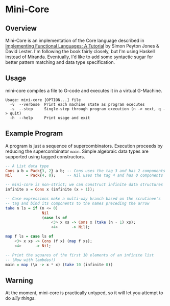 # Mini-Core
## Overview
Mini-Core is an implementation of the Core language described in [Implementing Functional Languages: A Tutorial](http://research.microsoft.com/en-us/um/people/simonpj/papers/pj-lester-book/) by Simon Peyton Jones & David Lester. I'm following the book fairly closely, but I'm using Haskell instead of Miranda. Eventually, I'd like to add some syntactic sugar for better pattern matching and data type specification.

## Usage
mini-core compiles a file to G-code and executes it in a virtual G-Machine.

    Usage: mini-core [OPTION...] file
      -v  --verbose  Print each machine state as program executes
      -s  --step     Single-step through program execution (n -> next, q -> quit)
      -h  --help     Print usage and exit

## Example Program
A program is just a sequence of supercombinators. Execution proceeds by reducing the supercombinator `main`. Simple algebraic data types are supported using tagged constructors.

```haskell
-- A List data type
Cons a b = Pack{3, 2} a b; -- Cons uses the tag 3 and has 2 components
Nil      = Pack{4, 0};     -- Nil uses the tag 4 and has 0 components

-- mini-core is non-strict; we can construct infinite data structures
infinite x = Cons x (infinite (x + 1));

-- Case expressions make a multi-way branch based on the scrutinee's
-- tag and bind its components to the names preceding the arrow
take n ls = if (n <= 0)
                Nil
                (case ls of
                    <3> x xs -> Cons x (take (n - 1) xs);
                    <4>      -> Nil);

map f ls = case ls of
    <3> x xs -> Cons (f x) (map f xs);
    <4>      -> Nil;

-- Print the squares of the first 10 elements of an infinite list
-- (Now with lambdas!)
main = map (\x -> x * x) (take 10 (infinite 0))
```

## Warning
At the moment, mini-core is practically untyped, so it will let you attempt to do <i>silly things</i>.

